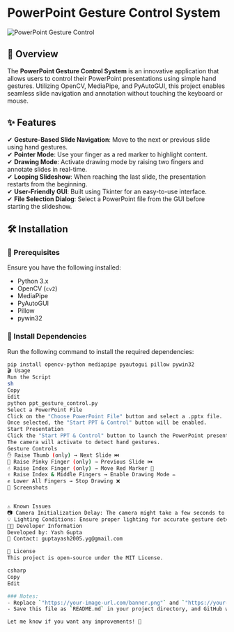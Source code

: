 # PowerPoint Gesture Control System

![PowerPoint Gesture Control](https://your-image-url.com/banner.png)

## 🚀 Overview
The **PowerPoint Gesture Control System** is an innovative application that allows users to control their PowerPoint presentations using simple hand gestures. Utilizing OpenCV, MediaPipe, and PyAutoGUI, this project enables seamless slide navigation and annotation without touching the keyboard or mouse.

## ✨ Features
✔ **Gesture-Based Slide Navigation**: Move to the next or previous slide using hand gestures.  
✔ **Pointer Mode**: Use your finger as a red marker to highlight content.  
✔ **Drawing Mode**: Activate drawing mode by raising two fingers and annotate slides in real-time.  
✔ **Looping Slideshow**: When reaching the last slide, the presentation restarts from the beginning.  
✔ **User-Friendly GUI**: Built using Tkinter for an easy-to-use interface.  
✔ **File Selection Dialog**: Select a PowerPoint file from the GUI before starting the slideshow.  

## 🛠 Installation
### 🔹 Prerequisites
Ensure you have the following installed:
- Python 3.x
- OpenCV (`cv2`)
- MediaPipe
- PyAutoGUI
- Pillow
- pywin32

### 🔹 Install Dependencies
Run the following command to install the required dependencies:
```sh
pip install opencv-python mediapipe pyautogui pillow pywin32
🎬 Usage
Run the Script
sh
Copy
Edit
python ppt_gesture_control.py
Select a PowerPoint File
Click on the "Choose PowerPoint File" button and select a .pptx file.
Once selected, the "Start PPT & Control" button will be enabled.
Start Presentation
Click the "Start PPT & Control" button to launch the PowerPoint presentation.
The camera will activate to detect hand gestures.
Gesture Controls
✋ Raise Thumb (only) → Next Slide ⏭️
🤙 Raise Pinky Finger (only) → Previous Slide ⏮️
☝️ Raise Index Finger (only) → Move Red Marker 🎯
✌️ Raise Index & Middle Fingers → Enable Drawing Mode ✏️
✊ Lower All Fingers → Stop Drawing ❌
📸 Screenshots


⚠️ Known Issues
📷 Camera Initialization Delay: The camera might take a few seconds to initialize.
💡 Lighting Conditions: Ensure proper lighting for accurate gesture detection.
👨‍💻 Developer Information
Developed by: Yash Gupta
📧 Contact: guptayash2005.yg@gmail.com

📜 License
This project is open-source under the MIT License.

csharp
Copy
Edit

### Notes:
- Replace `"https://your-image-url.com/banner.png"` and `"https://your-image-url.com/demo.png"` with actual image links hosted online (e.g., on GitHub, Imgur, or another hosting service).
- Save this file as `README.md` in your project directory, and GitHub will automatically format it.

Let me know if you want any improvements! 🚀
